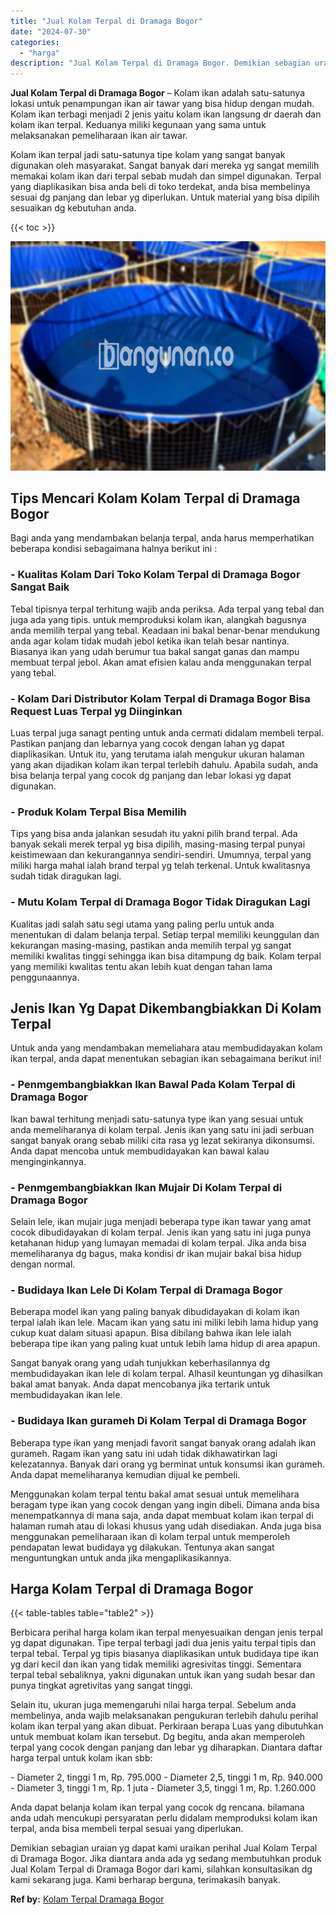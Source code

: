 ```yaml
---
title: "Jual Kolam Terpal di Dramaga Bogor"
date: "2024-07-30"
categories: 
  - "harga"
description: "Jual Kolam Terpal di Dramaga Bogor. Demikian sebagian uraian yg dapat kami uraikan perihal Jual Kolam Terpal di Dramaga Bogor. Jika diantara anda ada yg seda..."
---
```


**Jual Kolam Terpal di Dramaga Bogor** – Kolam ikan adalah satu-satunya lokasi untuk penampungan ikan air tawar yang bisa hidup dengan mudah. Kolam ikan terbagi menjadi 2 jenis yaitu kolam ikan langsung dr daerah dan kolam ikan terpal. Keduanya miliki kegunaan yang sama untuk melaksanakan pemeliharaan ikan air tawar.

Kolam ikan terpal jadi satu-satunya tipe kolam yang sangat banyak digunakan oleh masyarakat. Sangat banyak dari mereka yg sangat memilih memakai kolam ikan dari terpal sebab mudah dan simpel digunakan. Terpal yang diaplikasikan bisa anda beli di toko terdekat, anda bisa membelinya sesuai dg panjang dan lebar yg diperlukan. Untuk material yang bisa dipilih sesuaikan dg kebutuhan anda.

{{< toc >}}

![Jual Kolam Terpal di Dramaga Bogor](/images/jual-kolam-terpal-03.png)

## Tips Mencari Kolam Kolam Terpal di Dramaga Bogor

Bagi anda yang mendambakan belanja terpal, anda harus memperhatikan beberapa kondisi sebagaimana halnya berikut ini :

### \- Kualitas Kolam Dari Toko Kolam Terpal di Dramaga Bogor Sangat Baik

Tebal tipisnya terpal terhitung wajib anda periksa. Ada terpal yang tebal dan juga ada yang tipis. untuk memproduksi kolam ikan, alangkah bagusnya anda memilih terpal yang tebal. Keadaan ini bakal benar-benar mendukung anda agar kolam tidak mudah jebol ketika ikan telah besar nantinya. Biasanya ikan yang udah berumur tua bakal sangat ganas dan mampu membuat terpal jebol. Akan amat efisien kalau anda menggunakan terpal yang tebal.

### \- Kolam Dari Distributor Kolam Terpal di Dramaga Bogor Bisa Request Luas Terpal yg Diinginkan

Luas terpal juga sanagt penting untuk anda cermati didalam membeli terpal. Pastikan panjang dan lebarnya yang cocok dengan lahan yg dapat diaplikasikan. Untuk itu, yang terutama ialah mengukur ukuran halaman yang akan dijadikan kolam ikan terpal terlebih dahulu. Apabila sudah, anda bisa belanja terpal yang cocok dg panjang dan lebar lokasi yg dapat digunakan.

### \- Produk Kolam Terpal Bisa Memilih

Tips yang bisa anda jalankan sesudah itu yakni pilih brand terpal. Ada banyak sekali merek terpal yg bisa dipilih, masing-masing terpal punyai keistimewaan dan kekurangannya sendiri-sendiri. Umumnya, terpal yang miliki harga mahal ialah brand terpal yg telah terkenal. Untuk kwalitasnya sudah tidak diragukan lagi.

### \- Mutu Kolam Terpal di Dramaga Bogor Tidak Diragukan Lagi

Kualitas jadi salah satu segi utama yang paling perlu untuk anda menentukan di dalam belanja terpal. Setiap terpal memiliki keunggulan dan kekurangan masing-masing, pastikan anda memilih terpal yg sangat memiliki kwalitas tinggi sehingga ikan bisa ditampung dg baik. Kolam terpal yang memiliki kwalitas tentu akan lebih kuat dengan tahan lama penggunaannya.

## Jenis Ikan Yg Dapat Dikembangbiakkan Di Kolam Terpal

Untuk anda yang mendambakan memeliahara atau membudidayakan kolam ikan terpal, anda dapat menentukan sebagian ikan sebagaimana berikut ini!

### \- Penmgembangbiakkan Ikan Bawal Pada Kolam Terpal di Dramaga Bogor

Ikan bawal terhitung menjadi satu-satunya type ikan yang sesuai untuk anda memeliharanya di kolam terpal. Jenis ikan yang satu ini jadi serbuan sangat banyak orang sebab miliki cita rasa yg lezat sekiranya dikonsumsi. Anda dapat mencoba untuk membudidayakan kan bawal kalau menginginkannya.

### \- Penmgembangbiakkan Ikan Mujair Di Kolam Terpal di Dramaga Bogor

Selain lele, ikan mujair juga menjadi beberapa type ikan tawar yang amat cocok dibudidayakan di kolam terpal. Jenis ikan yang satu ini juga punya ketahanan hidup yang lumayan memadai di kolam terpal. Jika anda bisa memeliharanya dg bagus, maka kondisi dr ikan mujair bakal bisa hidup dengan normal.

### \- Budidaya Ikan Lele Di Kolam Terpal di Dramaga Bogor

Beberapa model ikan yang paling banyak dibudidayakan di kolam ikan terpal ialah ikan lele. Macam ikan yang satu ini miliki lebih lama hidup yang cukup kuat dalam situasi apapun. Bisa dibilang bahwa ikan lele ialah beberapa tipe ikan yang paling kuat untuk lebih lama hidup di area apapun.

Sangat banyak orang yang udah tunjukkan keberhasilannya dg membudidayakan ikan lele di kolam terpal. Alhasil keuntungan yg dihasilkan bakal amat banyak. Anda dapat mencobanya jika tertarik untuk membudidayakan ikan lele.

### \- Budidaya Ikan gurameh Di Kolam Terpal di Dramaga Bogor

Beberapa type ikan yang menjadi favorit sangat banyak orang adalah ikan gurameh. Ragam ikan yang satu ini udah tidak dikhawatirkan lagi kelezatannya. Banyak dari orang yg berminat untuk konsumsi ikan gurameh. Anda dapat memeliharanya kemudian dijual ke pembeli.

Menggunakan kolam terpal tentu bakal amat sesuai untuk memelihara beragam type ikan yang cocok dengan yang ingin dibeli. Dimana anda bisa menempatkannya di mana saja, anda dapat membuat kolam ikan terpal di halaman rumah atau di lokasi khusus yang udah disediakan. Anda juga bisa menggunakan pemeliharaan ikan di kolam terpal untuk memperoleh pendapatan lewat budidaya yg dilakukan. Tentunya akan sangat menguntungkan untuk anda jika mengaplikasikannya.

## Harga Kolam Terpal di Dramaga Bogor

{{< table-tables table="table2" >}}

Berbicara perihal harga kolam ikan terpal menyesuaikan dengan jenis terpal yg dapat digunakan. Tipe terpal terbagi jadi dua jenis yaitu terpal tipis dan terpal tebal. Terpal yg tipis biasanya diaplikasikan untuk budidaya tipe ikan yg dari kecil dan ikan yang tidak memiliki agresivitas tinggi. Sementara terpal tebal sebaliknya, yakni digunakan untuk ikan yang sudah besar dan punya tingkat agretivitas yang sangat tinggi.

Selain itu, ukuran juga memengaruhi nilai harga terpal. Sebelum anda membelinya, anda wajib melaksanakan pengukuran terlebih dahulu perihal kolam ikan terpal yang akan dibuat. Perkiraan berapa Luas yang dibutuhkan untuk membuat kolam ikan tersebut. Dg begitu, anda akan memperoleh terpal yang cocok dengan panjang dan lebar yg diharapkan. Diantara daftar harga terpal untuk kolam ikan sbb:

\- Diameter 2, tinggi 1 m, Rp. 795.000 - Diameter 2,5, tinggi 1 m, Rp. 940.000 - Diameter 3, tinggi 1 m, Rp. 1 juta - Diameter 3,5, tinggi 1 m, Rp. 1.260.000

Anda dapat belanja kolam ikan terpal yang cocok dg rencana. bilamana anda udah mencukupi persyaratan perlu didalam memproduksi kolam ikan terpal, anda bisa membeli terpal sesuai yang diperlukan.

Demikian sebagian uraian yg dapat kami uraikan perihal Jual Kolam Terpal di Dramaga Bogor. Jika diantara anda ada yg sedang membutuhkan produk Jual Kolam Terpal di Dramaga Bogor dari kami, silahkan konsultasikan dg kami sekarang juga. Kami berharap berguna, terimakasih banyak.

**Ref by:** [Kolam Terpal Dramaga Bogor](https://id.wikipedia.org/wiki/Kolam)
